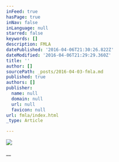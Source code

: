 ```yaml
---
inFeed: true
hasPage: true
inNav: false
inLanguage: null
starred: false
keywords: []
description: FMLA
datePublished: '2016-04-06T21:30:26.822Z'
dateModified: '2016-04-06T21:29:29.360Z'
title: ''
author: []
sourcePath: _posts/2016-04-03-fmla.md
published: true
authors: []
publisher:
  name: null
  domain: null
  url: null
  favicon: null
url: fmla/index.html
_type: Article

---
```

![](https://the-grid-user-content.s3-us-west-2.amazonaws.com/48e7bbfd-fae0-4bae-9792-f89d453e420f.jpg)

__
